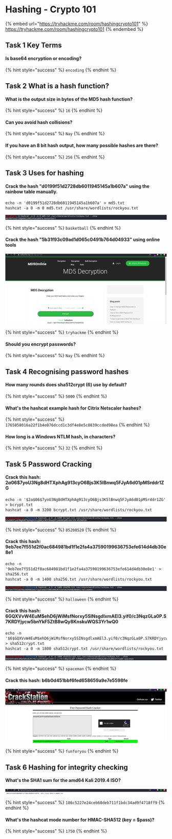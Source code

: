# Hashing - Crypto 101

{% embed url="https://tryhackme.com/room/hashingcrypto101" %}
https://tryhackme.com/room/hashingcrypto101
{% endembed %}

## Task 1 Key Terms

#### Is base64 encryption or encoding?

{% hint style="success" %}
`encoding`
{% endhint %}

## Task 2 What is a hash function?

#### **What is the output size in bytes of the MD5 hash function?**

{% hint style="success" %}
`16`
{% endhint %}

#### Can you avoid hash collisions?

{% hint style="success" %}
`Nay`
{% endhint %}

#### **If you have an 8 bit hash output, how many possible hashes are there?**

{% hint style="success" %}
`256`
{% endhint %}

## Task 3 Uses for hashing

#### Crack the hash "d0199f51d2728db6011945145a1b607a" using the rainbow table manually.

```
echo -n 'd0199f51d2728db6011945145a1b607a' > md5.txt
hashcat -a 0 -m 0 md5.txt /usr/share/wordlists/rockyou.txt
```

![](<../../.gitbook/assets/Screenshot from 2020-09-14 08-51-44.png>)

{% hint style="success" %}
`basketball`
{% endhint %}

#### **Crack the hash "5b31f93c09ad1d065c0491b764d04933" using online tools**

![](<../../.gitbook/assets/Screenshot from 2020-09-14 08-55-25.png>)

{% hint style="success" %}
`tryhackme`
{% endhint %}

#### **Should you encrypt passwords?**

{% hint style="success" %}
`Nay`
{% endhint %}

## Task 4 Recognising password hashes

#### How many rounds does sha512crypt ($6$) use by default?

{% hint style="success" %}
`5000`
{% endhint %}

#### **What's the hashcat example hash for Citrix Netscaler hashes?**

{% hint style="success" %}
`1765058016a22f1b4e076dccd1c3df4e8e5c0839ccded98ea`
{% endhint %}

#### How long is a Windows NTLM hash, in characters?

{% hint style="success" %}
`32`
{% endhint %}

## Task 5 Password Cracking

#### **Crack this hash: $2a$06$7yoU3Ng8dHTXphAg913cyO6Bjs3K5lBnwq5FJyA6d01pMSrddr1ZG**

```
echo -n '$2a$06$7yoU3Ng8dHTXphAg913cyO6Bjs3K5lBnwq5FJyA6d01pMSrddr1ZG' > bcrypt.txt
hashcat -a 0 -m 3200 bcrypt.txt /usr/share/wordlists/rockyou.txt
```

![](<../../.gitbook/assets/Screenshot from 2020-09-14 09-17-51.png>)

{% hint style="success" %}
`85208520`
{% endhint %}

#### Crack this hash: 9eb7ee7f551d2f0ac684981bd1f1e2fa4a37590199636753efe614d4db30e8e1

```
echo -n '9eb7ee7f551d2f0ac684981bd1f1e2fa4a37590199636753efe614d4db30e8e1' > sha256.txt
hashcat -a 0 -m 1400 sha256.txt /usr/share/wordlists/rockyou.txt
```

![](<../../.gitbook/assets/Screenshot from 2020-09-14 09-20-36.png>)

{% hint style="success" %}
`halloween`
{% endhint %}

#### Crack this hash: $6$GQXVvW4EuM$ehD6jWiMsfNorxy5SINsgdlxmAEl3.yif0/c3NqzGLa0P.S7KRDYjycw5bnYkF5ZtB8wQy8KnskuWQS3Yr1wQ0

```
echo -n '$6$GQXVvW4EuM$ehD6jWiMsfNorxy5SINsgdlxmAEl3.yif0/c3NqzGLa0P.S7KRDYjycw5bnYkF5ZtB8wQy8KnskuWQS3Yr1wQ0' > sha512crypt.txt
hashcat -a 0 -m 1800 sha512crypt.txt /usr/share/wordlists/rockyou.txt
```

![](<../../.gitbook/assets/Screenshot from 2020-09-14 09-22-14.png>)

{% hint style="success" %}
`spaceman`
{% endhint %}

#### **Crack this hash: b6b0d451bbf6fed658659a9e7e5598fe**

![](<../../.gitbook/assets/Screenshot from 2020-09-14 09-25-45.png>)

{% hint style="success" %}
`funforyou`
{% endhint %}

## Task 6 Hashing for integrity checking

#### What's the SHA1 sum for the amd64 Kali 2019.4 ISO?

![](<../../.gitbook/assets/Screenshot from 2020-09-14 09-33-42.png>)

{% hint style="success" %}
`186c5227e24ceb60deb711f1bdc34ad9f4718ff9`
{% endhint %}

#### **What's the hashcat mode number for HMAC-SHA512 (key = $pass)?**

{% hint style="success" %}
`1750`
{% endhint %}
